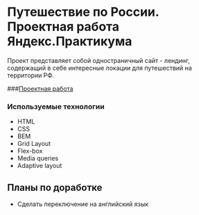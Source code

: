 # Путешествие по России. Проектная работа Яндекс.Практикума


Проект представляет собой одностраничный сайт - лендинг, содержащий в себе интересные локации для путешествий на территории РФ.

###[Проектная работа](https://danagampsun.github.io/russian-travel/)

### Используемые технологии
* HTML
* CSS
* BEM
* Grid Layout
* Flex-box
* Media queries
* Adaptive layout


## Планы по доработке
* Сделать переключение на английский язык

